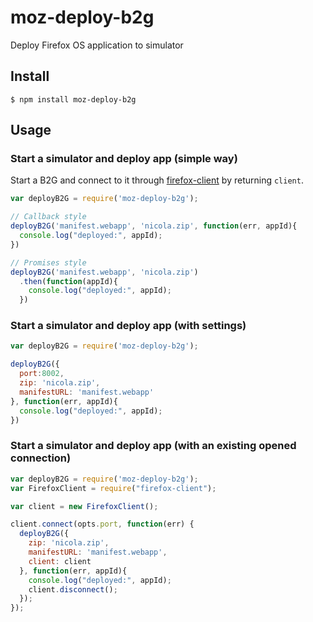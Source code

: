 # moz-deploy-b2g

Deploy Firefox OS application to simulator

## Install

```
$ npm install moz-deploy-b2g
```

## Usage


### Start a simulator and deploy app (simple way)

Start a B2G and connect to it through [firefox-client](https://github.com/harthur/firefox-client) by returning `client`.

```javascript
var deployB2G = require('moz-deploy-b2g');

// Callback style
deployB2G('manifest.webapp', 'nicola.zip', function(err, appId){
  console.log("deployed:", appId);
})

// Promises style
deployB2G('manifest.webapp', 'nicola.zip')
  .then(function(appId){
    console.log("deployed:", appId);
  })
```

### Start a simulator and deploy app (with settings)

```javascript
var deployB2G = require('moz-deploy-b2g');

deployB2G({
  port:8002,
  zip: 'nicola.zip',
  manifestURL: 'manifest.webapp'
}, function(err, appId){
  console.log("deployed:", appId);
})
```

### Start a simulator and deploy app (with an existing opened connection)

```javascript
var deployB2G = require('moz-deploy-b2g');
var FirefoxClient = require("firefox-client");

var client = new FirefoxClient();

client.connect(opts.port, function(err) {
  deployB2G({
    zip: 'nicola.zip',
    manifestURL: 'manifest.webapp',
    client: client
  }, function(err, appId){
    console.log("deployed:", appId);
    client.disconnect();
  });
});
```
